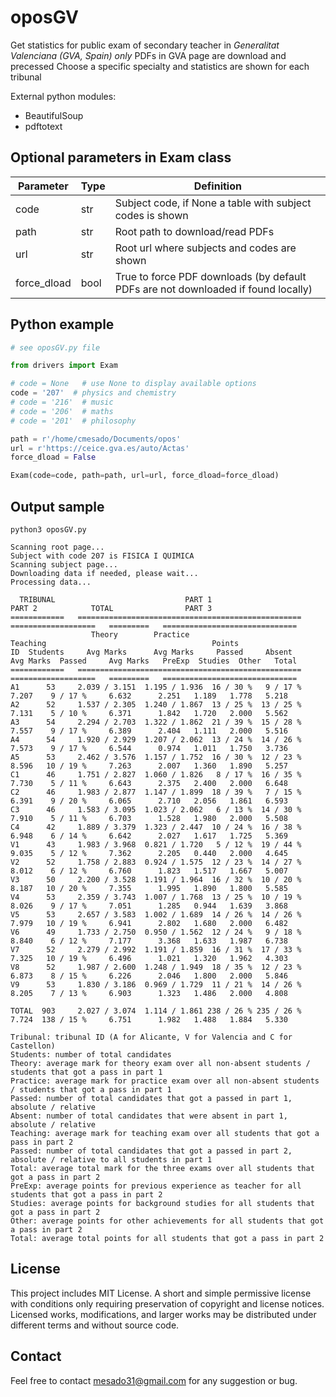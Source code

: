# oposGV

Get statistics for public exam of secondary teacher in *Generalitat Valenciana (GVA, Spain) only*
PDFs in GVA page are download and precessed
Choose a specific specialty and statistics are shown for each tribunal

External python modules:

 - BeautifulSoup
 - pdftotext

## Optional parameters in Exam class

| Parameter | Type | Definition |
| --- | --- | --- |
| code | str | Subject code, if None a table with subject codes is shown |
| path | str | Root path to download/read PDFs |
| url | str | Root url where subjects and codes are shown |
| force_dload | bool | True to force PDF downloads (by default PDFs are not downloaded if found locally) |

## Python example

```python
# see oposGV.py file

from drivers import Exam

# code = None   # use None to display available options
code = '207'  # physics and chemistry
# code = '216'  # music
# code = '206'  # maths
# code = '201'  # philosophy

path = r'/home/cmesado/Documents/opos'
url = r'https://ceice.gva.es/auto/Actas'
force_dload = False

Exam(code=code, path=path, url=url, force_dload=force_dload)
```

## Output sample

```
python3 oposGV.py

Scanning root page...
Subject with code 207 is FISICA I QUIMICA
Scanning subject page...
Downloading data if needed, please wait...
Processing data...

  TRIBUNAL                             PART 1                             PART 2            TOTAL                PART 3
============   ==================================================   ===================   =========   ==============================
                  Theory        Practice                            Teaching                                     Points
ID  Students     Avg Marks      Avg Marks     Passed     Absent     Avg Marks  Passed     Avg Marks   PreExp  Studies  Other   Total
============   ==================================================   ===================   =========   ==============================
A1      53     2.039 / 3.151  1.195 / 1.936  16 / 30 %   9 / 17 %     7.207    9 / 17 %     6.632      2.251   1.189   1.778   5.218
A2      52     1.537 / 2.305  1.240 / 1.867  13 / 25 %  13 / 25 %     7.131    5 / 10 %     6.371      1.842   1.720   2.000   5.562
A3      54     2.294 / 2.703  1.322 / 1.862  21 / 39 %  15 / 28 %     7.557    9 / 17 %     6.389      2.404   1.111   2.000   5.516
A4      54     1.920 / 2.929  1.207 / 2.062  13 / 24 %  14 / 26 %     7.573    9 / 17 %     6.544      0.974   1.011   1.750   3.736
A5      53     2.462 / 3.576  1.157 / 1.752  16 / 30 %  12 / 23 %     8.596   10 / 19 %     7.263      2.007   1.360   1.890   5.257
C1      46     1.751 / 2.827  1.060 / 1.826   8 / 17 %  16 / 35 %     7.730    5 / 11 %     6.643      2.375   2.400   2.000   6.648
C2      46     1.983 / 2.877  1.147 / 1.899  18 / 39 %   7 / 15 %     6.391    9 / 20 %     6.065      2.710   2.056   1.861   6.593
C3      46     1.583 / 3.095  1.023 / 2.062   6 / 13 %  14 / 30 %     7.910    5 / 11 %     6.703      1.528   1.980   2.000   5.508
C4      42     1.889 / 3.379  1.323 / 2.447  10 / 24 %  16 / 38 %     6.948    6 / 14 %     6.642      2.027   1.617   1.725   5.369
V1      43     1.983 / 3.968  0.821 / 1.720   5 / 12 %  19 / 44 %     9.035    5 / 12 %     7.362      2.205   0.440   2.000   4.645
V2      52     1.758 / 2.883  0.924 / 1.575  12 / 23 %  14 / 27 %     8.012    6 / 12 %     6.760      1.823   1.517   1.667   5.007
V3      50     2.200 / 3.528  1.191 / 1.964  16 / 32 %  10 / 20 %     8.187   10 / 20 %     7.355      1.995   1.890   1.800   5.585
V4      53     2.359 / 3.743  1.007 / 1.768  13 / 25 %  10 / 19 %     8.026    9 / 17 %     7.051      1.285   0.944   1.639   3.868
V5      53     2.657 / 3.583  1.002 / 1.689  14 / 26 %  14 / 26 %     7.979   10 / 19 %     6.941      2.802   1.680   2.000   6.482
V6      49     1.733 / 2.750  0.950 / 1.562  12 / 24 %   9 / 18 %     8.840    6 / 12 %     7.177      3.368   1.633   1.987   6.738
V7      52     2.279 / 2.992  1.191 / 1.859  16 / 31 %  17 / 33 %     7.325   10 / 19 %     6.496      1.021   1.320   1.962   4.303
V8      52     1.987 / 2.600  1.248 / 1.949  18 / 35 %  12 / 23 %     6.873    8 / 15 %     6.226      2.046   1.800   2.000   5.846
V9      53     1.830 / 3.186  0.969 / 1.729  11 / 21 %  14 / 26 %     8.205    7 / 13 %     6.903      1.323   1.486   2.000   4.808

TOTAL  903     2.027 / 3.074  1.114 / 1.861 238 / 26 % 235 / 26 %     7.724  138 / 15 %     6.751      1.982   1.488   1.884   5.330

Tribunal: tribunal ID (A for Alicante, V for Valencia and C for Castellon)
Students: number of total candidates
Theory: average mark for theory exam over all non-absent students / students that got a pass in part 1
Practice: average mark for practice exam over all non-absent students / students that got a pass in part 1
Passed: number of total candidates that got a passed in part 1, absolute / relative
Absent: number of total candidates that were absent in part 1, absolute / relative
Teaching: average mark for teaching exam over all students that got a pass in part 2
Passed: number of total candidates that got a passed in part 2, absolute / relative to all students in part 1
Total: average total mark for the three exams over all students that got a pass in part 2
PreExp: average points for previous experience as teacher for all students that got a pass in part 2
Studies: average points for background studies for all students that got a pass in part 2
Other: average points for other achievements for all students that got a pass in part 2
Total: average total points for all students that got a pass in part 2
```

## License

This project includes MIT License. A short and simple permissive license with conditions only requiring preservation of copyright and license notices. Licensed works, modifications, and larger works may be distributed under different terms and without source code.

## Contact

Feel free to contact mesado31@gmail.com for any suggestion or bug.
